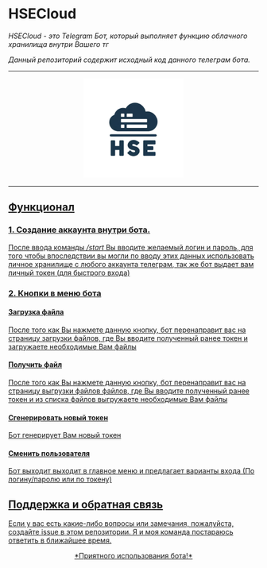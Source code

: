 # HSECloud 

*HSECloud - это Telegram Бот, который выполняет функцию облачного хранилища внутри Вашего тг*

*Данный репозиторий содержит исходный код данного телеграм бота.*

---

<p align="center">
<a href='https://t.me/hsecloudbot' target='_blank'><img height='10000' style='border:px;height:200px;' src='HSECloud.webp' border='0' alt='Ссылка на нашего Telegram бота' />
<div id="top"></div>
</p>

---

## Функционал 

### **1. Создание аккаунта внутри бота.**
После ввода команды */start* Вы вводите желаемый логин и пароль, для того чтобы впоследствии вы могли по вводу этих данных использовать личное хранилище с любого аккаунта телеграм, так же бот выдает вам личный токен (для быстрого входа)

### **2. Кнопки в меню бота**
#### Загрузка файла
После того как Вы нажмете данную кнопку, бот перенаправит вас на страницу загрузки файлов, где Вы вводите полученный ранее токен и загружаете необходимые Вам файлы
#### Получить файл
После того как Вы нажмете данную кнопку, бот перенаправит вас на страницу выгрузки файлов файлов, где Вы вводите полученный ранее токен и из списка файлов выгружаете необходимые Вам файлы
#### Сгенерировать новый токен
Бот генерирует Вам новый токен
#### Сменить пользователя 
Бот выходит выходит в главное меню и предлагает варианты входа (По логину/паролю или по токену)

## Поддержка и обратная связь
  Если у вас есть какие-либо вопросы или замечания, пожалуйста, создайте issue в этом репозитории. Я и моя команда постараюсь ответить в ближайшее время.
<p align="center">
*Приятного использования бота!*
</p>

